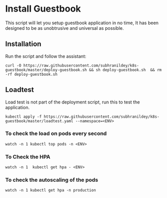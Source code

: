 # Install Guestbook 

This script will let you setup guestbook application in no time,  It has been designed to be as unobtrusive and universal as possible. 

## Installation
Run the script and follow the assistant:

`curl -O https://raw.githubusercontent.com/subhranildey/k8s-guestbook/master/deploy-guestbook.sh && sh deploy-guestbook.sh  && rm -rf deploy-guestbook.sh`

## Loadtest 

Load test is not part of the deployment script, run this to test the application. 

`kubectl apply -f https://raw.githubusercontent.com/subhranildey/k8s-guestbook/master/loadtest.yaml --namespace=<ENV>`

### To check the load on pods every second

 `watch -n 1 kubectl top pods -n <ENV>`

 ### To Check the HPA 

 `watch -n 1  kubectl get hpa - <ENV>`

 ### To check the autoscaling of the pods

 `watch -n 1 kubectl get hpa -n production`


